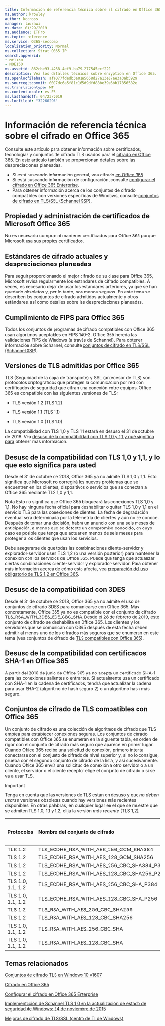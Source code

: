```yaml
---
title: Información de referencia técnica sobre el cifrado en Office 365
ms.author: krowley
author: kccross
manager: laurawi
ms.date: 03/29/2019
ms.audience: ITPro
ms.topic: reference
ms.service: O365-seccomp
localization_priority: Normal
ms.collection: Strat_O365_IP
search.appverid:
- MET150
- MOE150
ms.assetid: 862cbe93-4268-4ef9-ba79-277545ecf221
description: Vea los detalles técnicos sobre encyption en Office 365.
ms.openlocfilehash: afe077fdedb3e01e5658d27a13e17ae3a3ab5929
ms.sourcegitcommit: 0017dc6a5f81c165d9dfd88be39a6bb17856582e
ms.translationtype: MT
ms.contentlocale: es-ES
ms.lasthandoff: 04/23/2019
ms.locfileid: "32260298"
---
```

# <a name="technical-reference-details-about-encryption-in-office-365"></a>Información de referencia técnica sobre el cifrado en Office 365

Consulte este artículo para obtener información sobre certificados, tecnologías y conjuntos de cifrado TLS usados para el [cifrado en Office 365](encryption.md). En este artículo también se proporcionan detalles sobre las despreciaciones planeadas.
  
- Si está buscando información general, vea cifrado [en Office 365](encryption.md).
- Si está buscando información de configuración, consulte [configurar el cifrado en Office 365 Enterprise](set-up-encryption.md).
- Para obtener información acerca de los conjuntos de cifrado compatibles con versiones específicas de Windows, consulte [conjuntos de cifrado en TLS/SSL (Schannel SSP)](https://docs.microsoft.com/windows/desktop/SecAuthN/cipher-suites-in-schannel).
    
## <a name="microsoft-office-365-certificate-ownership-and-management"></a>Propiedad y administración de certificados de Microsoft Office 365

No es necesario comprar ni mantener certificados para Office 365 porque Microsoft usa sus propios certificados.
  
## <a name="current-encryption-standards-and-planned-deprecations"></a>Estándares de cifrado actuales y despreciaciones planeadas

Para seguir proporcionando el mejor cifrado de su clase para Office 365, Microsoft revisa regularmente los estándares de cifrado compatibles. A veces, es necesario dejar de usar los estándares anteriores, ya que se han quedado obsoletos y, por lo tanto, son menos seguros. En este tema se describen los conjuntos de cifrado admitidos actualmente y otros estándares, así como detalles sobre las despreciaciones planeadas. 

## <a name="fips-compliance-for-office-365"></a>Cumplimiento de FIPS para Office 365
Todos los conjuntos de programas de cifrado compatibles con Office 365 usan algoritmos aceptables en FIPS 140-2. Office 365 hereda las validaciones FIPS de Windows (a través de Schannel). Para obtener información sobre Schannel, consulte [conjuntos de cifrado en TLS/SSL (Schannel SSP)](https://docs.microsoft.com/windows/desktop/SecAuthN/cipher-suites-in-schannel).
  
## <a name="versions-of-tls-supported-by-office-365"></a>Versiones de TLS admitidas por Office 365

TLS (Seguridad de la capa de transporte) y SSL (antecesor de TLS) son protocolos criptográficos que protegen la comunicación por red con certificados de seguridad que cifran una conexión entre equipos. Office 365 es compatible con las siguientes versiones de TLS:
  
- TLS versión 1.2 (TLS 1.2)
    
- TLS versión 1.1 (TLS 1.1)
    
- TLS versión 1.0 (TLS 1.0)
    
 La compatibilidad con TLS 1,0 y TLS 1,1 estará en desuso el 31 de octubre de 2018. Vea [desuso de la compatibilidad con TLS 1,0 y 1,1 y qué significa para](technical-reference-details-about-encryption.md#TLS11and12deprecation) obtener más información. 
  
## <a name="deprecating-support-for-tls-10-and-11-and-what-this-means-for-you"></a>Desuso de la compatibilidad con TLS 1,0 y 1,1, y lo que esto significa para usted
<a name="TLS11and12deprecation"> </a>

Desde el 31 de octubre de 2018, Office 365 ya no admite TLS 1,0 y 1,1. Esto significa que Microsoft no corregirá los nuevos problemas que se encuentren en los clientes, dispositivos o servicios que se conectan a Office 365 mediante TLS 1,0 y 1,1.

Nota Esto no significa que Office 365 bloqueará las conexiones TLS 1,0 y 1,1. No hay ninguna fecha oficial para deshabilitar o quitar TLS 1,0 y 1,1 en el servicio TLS para las conexiones de clientes. La fecha de degradación eventual será determinada por la telemetría de clientes y aún no se conoce. Después de tomar una decisión, habrá un anuncio con una seis meses de anticipación, a menos que se detecte un compromiso conocido, en cuyo caso es posible que tenga que actuar en menos de seis meses para proteger a los clientes que usan los servicios.

Debe asegurarse de que todas las combinaciones cliente-servidor y explorador-servidor usen TLS 1,2 (o una versión posterior) para mantener la conexión con los servicios de Office 365. Puede que tenga que actualizar ciertas combinaciones cliente-servidor y explorador-servidor. Para obtener más información acerca de cómo esto afecta, vea [preparación del uso obligatorio de TLS 1,2 en Office 365](https://support.microsoft.com/en-us/help/4057306/preparing-for-tls-1-2-in-office-365).
  
## <a name="deprecating-support-for-3des"></a>Desuso de la compatibilidad con 3DES
<a name="TLS11and12deprecation"> </a>

Desde el 31 de octubre de 2018, Office 365 ya no admite el uso de conjuntos de cifrado 3DES para comunicarse con Office 365. Más concretamente, Office 365 ya no es compatible con el conjunto de cifrado TLS_RSA_WITH_3DES_EDE_CBC_SHA. Desde el 28 de febrero de 2019, este conjunto de cifrado se deshabilita en Office 365. Los clientes y los servidores que se comunican con O365 después de esta fecha deben admitir al menos uno de los cifrados más seguros que se enumeran en este tema (vea conjuntos de cifrado de [TLS compatibles con Office 365](technical-reference-details-about-encryption.md#TLSCipherSuites)).
  
## <a name="deprecating-sha-1-certificate-support-in-office-365"></a>Desuso de la compatibilidad con certificados SHA-1 en Office 365
<a name="TLS11and12deprecation"> </a>

A partir del 2016 de junio de Office 365 ya no acepta un certificado SHA-1 para las conexiones salientes o entrantes. Si actualmente usa un certificado con SHA-1 en la cadena de certificados, tendrá que actualizar la cadena para usar SHA-2 (algoritmo de hash seguro 2) o un algoritmo hash más seguro.
  
## <a name="tls-cipher-suites-supported-by-office-365"></a>Conjuntos de cifrado de TLS compatibles con Office 365
<a name="TLSCipherSuites"> </a>

Un conjunto de cifrado es una colección de algoritmos de cifrado que TLS emplea para establecer conexiones seguras. Los conjuntos de cifrado compatibles con Office 365 se enumeran en la siguiente tabla, en orden de rigor con el conjunto de cifrado más seguro que aparece en primer lugar. Cuando Office 365 recibe una solicitud de conexión, primero intenta conectarse con el conjunto de cifrado de nivel superior y, si no lo consigue, prueba con el segundo conjunto de cifrado de la lista, y así sucesivamente. Cuando Office 365 envía una solicitud de conexión a otro servidor o a un cliente, el servidor o el cliente receptor elige el conjunto de cifrado o si se va a usar TLS.

> [!IMPORTANT]
> Tenga en cuenta que las versiones de TLS están en desuso y que *no deben usarse* versiones obsoletas cuando hay versiones más recientes disponibles. En otras palabras, en cualquier lugar en el que se muestre que se admiten TLS 1,0, 1,1 y 1,2, elija la versión *más reciente* (TLS 1,2).
  
|**Protocolos**|**Nombre del conjunto de cifrado**|**Algoritmo/fuerza de intercambio de claves**|**Compatibilidad con confidencialidad directa perfecta**|**Algoritmo de autenticación/seguridad**|**Cifrado o seguridad**|
|:-----|:-----|:-----|:-----|:-----|:-----|
|TLS 1.2  <br/> |TLS_ECDHE_RSA_WITH_AES_256_GCM_SHA384  <br/> |ECDH/192  <br/> |Sí  <br/> |RSA/112  <br/> |AES/256  <br/> |
|TLS 1.2  <br/> |TLS_ECDHE_RSA_WITH_AES_128_GCM_SHA256  <br/> |ECDH/128  <br/> |Sí  <br/> |RSA/112  <br/> |AES/128  <br/> |
|TLS 1.2  <br/> |TLS_ECDHE_RSA_WITH_AES_256_CBC_SHA384_P384  <br/> |ECDH/192  <br/> |Sí  <br/> |RSA/112  <br/> |AES/256  <br/> |
|TLS 1.2  <br/> |TLS_ECDHE_RSA_WITH_AES_128_CBC_SHA256_P256  <br/> |ECDH/128  <br/> |Sí  <br/> |RSA/112  <br/> |AES/128  <br/> |
|TLS 1.0, 1.1, 1.2  <br/> |TLS_ECDHE_RSA_WITH_AES_256_CBC_SHA_P384  <br/> |ECDH/192  <br/> |Sí  <br/> |RSA/112  <br/> |AES/256  <br/> |
|TLS 1.0, 1.1, 1.2  <br/> |TLS_ECDHE_RSA_WITH_AES_128_CBC_SHA_P256  <br/> |ECDH/128  <br/> |Sí  <br/> |RSA/112  <br/> |AES/128  <br/> |
|TLS 1.2  <br/> |TLS_RSA_WITH_AES_256_CBC_SHA256  <br/> |RSA/112  <br/> |No  <br/> |RSA/112  <br/> |AES/256  <br/> |
|TLS 1.2  <br/> |TLS_RSA_WITH_AES_128_CBC_SHA256  <br/> |RSA/112  <br/> |No  <br/> |RSA/112  <br/> |AES/128  <br/> |
|TLS 1.0, 1.1, 1.2  <br/> |TLS_RSA_WITH_AES_256_CBC_SHA  <br/> |RSA/112  <br/> |No  <br/> |RSA/112  <br/> |AES/256  <br/> |
|TLS 1.0, 1.1, 1.2  <br/> |TLS_RSA_WITH_AES_128_CBC_SHA  <br/> |RSA/112  <br/> |No  <br/> |RSA/112  <br/> |AES/128  <br/> |
   
## <a name="related-topics"></a>Temas relacionados
[Conjuntos de cifrado TLS en Windows 10 v1607](https://docs.microsoft.com/windows/desktop/SecAuthN/tls-cipher-suites-in-windows-10-v1607)

[Cifrado en Office 365](encryption.md)
  
[Configurar el cifrado en Office 365 Enterprise](set-up-encryption.md)
  
[Implementación de Schannel TLS 1,0 en la actualización de estado de seguridad de Windows: 24 de noviembre de 2015](https://support.microsoft.com/kb/3117336)
  
[Mejoras de cifrado de TLS/SSL (centro de TI de Windows)](https://technet.microsoft.com/en-us/library/cc766285%28v=ws.10%29.aspx)
  

